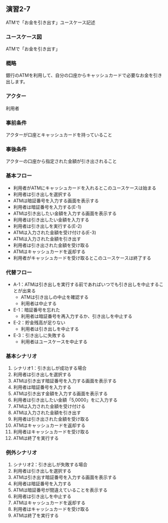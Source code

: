 ## 演習2-7
ATMで「お金を引き出す」ユースケース記述

### ユースケース図
ATMで「お金を引き出す」
### 概略
銀行のATMを利用して、自分の口座からキャッシュカードで必要なお金を引き出します。
### アクター
利用者
### 事前条件
アクターが口座とキャッシュカードを持っていること
### 事後条件
アクターの口座から指定された金額が引き出されること

### 基本フロー
* 利用者がATMにキャッシュカードを入れるとこのユースケースは始まる
* 利用者は引き出しを選択する
* ATMは暗証番号を入力する画面を表示する
* 利用者は暗証番号を入力する(E-1)
* ATMは引き出したい金額を入力する画面を表示する
* 利用者は引き出したい金額を入力する
* 利用者は引き出しを実行する(E-2)
* ATMは入力された金額を受け付ける(E-3)
* ATMは入力された金額を引き出す
* 利用者は引き出された金額を受け取る
* ATMはキャッシュカードを返却する
* 利用者がキャッシュカードを受け取るとこのユースケースは終了する

### 代替フロー
* A-1：ATMは引き出しを実行する前であればいつでも引き出しを中止することが出来る
    - ATMは引き出しの中止を確認する
    - 利用者は中止する
* E-1：暗証番号を忘れた
    - 利用者は暗証番号を再入力するか、引き出しを中止する
* E-2：貯金残高が足りない
    - 利用者は引き出しを中止する
* E-3：引き出しに失敗する
    - 利用者はユースケースを中止する

### 基本シナリオ
1. シナリオ1：引き出しが成功する場合
2. 利用者は引き出しを選択する
3. ATMは引き出す暗証番号を入力する画面を表示する
4. 利用者は暗証番号を入力する
5. ATMは引き出す金額を入力する画面を表示する
6. 利用者は引き出したい金額「5,0000」をに入力する
7. ATMは入力された金額を受け付ける
8. ATMは入力された金額を引き出す
9. 利用者は引き出された金額を受け取る
10. ATMはキャッシュカードを返却する
11. 利用者はキャッシュカードを受け取る
12. ATMは終了を実行する

### 例外シナリオ
1. シナリオ2：引き出しが失敗する場合
2. 利用者は引き出しを選択する
3. ATMは引き出す暗証番号を入力する画面を表示する
4. 利用者は暗証番号を入力する
5. ATMは暗証番号が間違えていることを表示する
6. 利用者は引き出しを中止する
7. ATMはキャッシュカードを返却する
8. 利用者はキャッシュカードを受け取る
9. ATMは終了を実行する